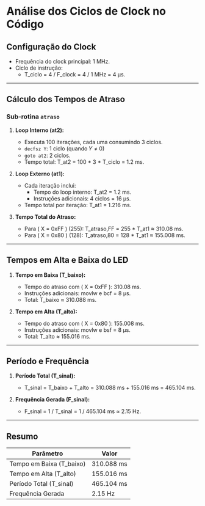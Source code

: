 # Análise dos Ciclos de Clock no Código

## Configuração do Clock
- Frequência do clock principal: 1 MHz.
- Ciclo de instrução:
  - T_ciclo = 4 / F_clock = 4 / 1 MHz = 4 μs.

---

## Cálculo dos Tempos de Atraso

### Sub-rotina `atraso`
1. **Loop Interno (at2):**
   - Executa 100 iterações, cada uma consumindo 3 ciclos.
   - `decfsz Y`: 1 ciclo (quando 𝑌 ≠ 0)
   - `goto at2`: 2 ciclos.
   - Tempo total: T_at2 = 100 * 3 * T_ciclo = 1.2 ms.

2. **Loop Externo (at1):**
   - Cada iteração inclui:
     - Tempo do loop interno: T_at2 = 1.2 ms.
     - Instruções adicionais: 4 ciclos = 16 μs.
   - Tempo total por iteração: T_at1 = 1.216 ms.

3. **Tempo Total do Atraso:**
   - Para \( X = 0xFF \) (255): T_atraso,FF = 255 * T_at1 ≈ 310.08 ms.
   - Para \( X = 0x80 \) (128): T_atraso,80 = 128 * T_at1 ≈ 155.008 ms.

---

## Tempos em Alta e Baixa do LED

1. **Tempo em Baixa (T_baixo):**
   - Tempo do atraso com \( X = 0xFF \): 310.08 ms.
   - Instruções adicionais: movlw e bcf = 8 μs.
   - Total: T_baixo ≈ 310.088 ms.

2. **Tempo em Alta (T_alto):**
   - Tempo do atraso com \( X = 0x80 \): 155.008 ms.
   - Instruções adicionais: movlw e bsf = 8 μs.
   - Total: T_alto ≈ 155.016 ms.

---

## Período e Frequência

1. **Período Total (T_sinal):**
   - T_sinal = T_baixo + T_alto = 310.088 ms + 155.016 ms = 465.104 ms.

2. **Frequência Gerada (F_sinal):**
   - F_sinal = 1 / T_sinal = 1 / 465.104 ms ≈ 2.15 Hz.

---

## Resumo
| Parâmetro                | Valor               |
|--------------------------|---------------------|
| Tempo em Baixa (T_baixo) | 310.088 ms         |
| Tempo em Alta (T_alto)   | 155.016 ms         |
| Período Total (T_sinal)  | 465.104 ms         |
| Frequência Gerada        | 2.15 Hz            |
